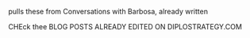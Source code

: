 pulls these from Conversations with Barbosa, already written

CHEck thee BLOG POSTS ALREADY EDITED ON DIPLOSTRATEGY.COM